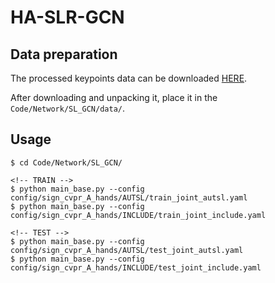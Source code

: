 # HA-SLR-GCN
## Data preparation
The processed keypoints data can be downloaded [HERE](https://drive.google.com/drive/folders/1LM6gpmtgrcUvXdDkyKGVTQuDtqfViMKz?usp=drive_link).

After downloading and unpacking it, place it in the `Code/Network/SL_GCN/data/`.

## Usage

```
$ cd Code/Network/SL_GCN/

<!-- TRAIN -->
$ python main_base.py --config config/sign_cvpr_A_hands/AUTSL/train_joint_autsl.yaml
$ python main_base.py --config config/sign_cvpr_A_hands/INCLUDE/train_joint_include.yaml

<!-- TEST -->
$ python main_base.py --config config/sign_cvpr_A_hands/AUTSL/test_joint_autsl.yaml
$ python main_base.py --config config/sign_cvpr_A_hands/INCLUDE/test_joint_include.yaml
```